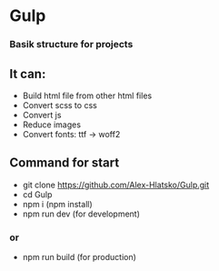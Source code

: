 # Gulp
### Basik structure for projects

## It can:
- Build html file from other html files
- Convert scss to css
- Convert js
- Reduce images
- Convert fonts: ttf -> woff2

## Command for start
- git clone https://github.com/Alex-Hlatsko/Gulp.git
- cd Gulp
- npm i (npm install)
- npm run dev (for development)
### or 
- npm run build (for production)
